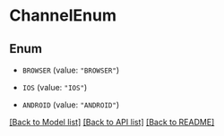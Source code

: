 # ChannelEnum

## Enum


* `BROWSER` (value: `"BROWSER"`)

* `IOS` (value: `"IOS"`)

* `ANDROID` (value: `"ANDROID"`)


[[Back to Model list]](../README.md#documentation-for-models) [[Back to API list]](../README.md#documentation-for-api-endpoints) [[Back to README]](../README.md)


